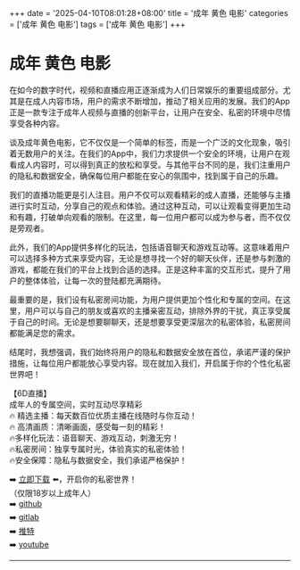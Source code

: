 +++
date = '2025-04-10T08:01:28+08:00'
title = '成年 黄色 电影'
categories = ['成年 黄色 电影']
tags = ['成年 黄色 电影']
+++

# 成年 黄色 电影

在如今的数字时代，视频和直播应用正逐渐成为人们日常娱乐的重要组成部分。尤其是在成人内容市场，用户的需求不断增加，推动了相关应用的发展。我们的App正是一款专注于成年人视频与直播的创新平台，让用户在安全、私密的环境中尽情享受各种内容。

谈及成年黄色电影，它不仅仅是一个简单的标签，而是一个广泛的文化现象，吸引着无数用户的关注。在我们的App中，我们力求提供一个安全的环境，让用户在观看成人内容时，可以得到真正的放松和享受。与其他平台不同的是，我们注重用户的隐私和数据安全，确保每位用户都能在安心的氛围中，找到属于自己的乐趣。

我们的直播功能更是引人注目。用户不仅可以观看精彩的成人直播，还能够与主播进行实时互动，分享自己的观点和体验。通过这种互动，可以让观看变得更加生动和有趣，打破单向观看的限制。在这里，每一位用户都可以成为参与者，而不仅仅是旁观者。

此外，我们的App提供多样化的玩法，包括语音聊天和游戏互动等。这意味着用户可以选择多种方式来享受内容，无论是想寻找一个好的聊天伙伴，还是参与刺激的游戏，都能在我们的平台上找到合适的选择。正是这种丰富的交互形式，提升了用户的整体体验，让每一次的登陆都充满期待。

最重要的是，我们设有私密房间功能，为用户提供更加个性化和专属的空间。在这里，用户可以与自己的朋友或喜欢的主播亲密互动，排除外界的干扰，真正享受属于自己的时间。无论是想要聊聊天，还是想要享受更深层次的私密体验，私密房间都能满足您的需求。

结尾时，我想强调，我们始终将用户的隐私和数据安全放在首位，承诺严谨的保护措施，让每位用户都能放心享受内容。现在就加入我们，开启属于你的个性化私密世界吧！

【6D直播】  
成年人的专属空间，实时互动尽享精彩  
🔥 精选主播：每天数百位优质主播在线随时与你互动！  
🔥 高清画质：清晰画面，感受每一刻的精彩！  
🔥多样化玩法：语音聊天、游戏互动，刺激无穷！  
🔥私密房间：独享专属时光，体验真实的私密体验！  
🔥安全保障：隐私与数据安全，我们承诺严格保护！  

➡️ [立即下载](https://down123.s3.ap-east-1.amazonaws.com/down/down.html?channelCode=blog) ⬅️，开启你的私密世界！  
（仅限18岁以上成年人）  
➡️ [github](https://aldult-live.github.io/)  
➡️ [gitlab](https://seo-09598d.gitlab.io/)  
➡️ [推特](https://x.com/wegame33)  
➡️ [youtube](https://www.youtube.com/@6Dlive)  

---
